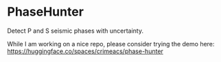 # PhaseHunter

Detect P and S seismic phases with uncertainty.

While I am working on a nice repo, please consider trying the demo here: https://huggingface.co/spaces/crimeacs/phase-hunter
